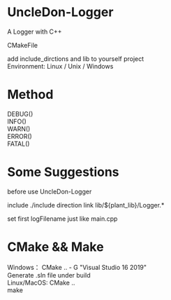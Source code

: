# UncleDon-Logger
A Logger with C++  

CMakeFile  

add include_dirctions and lib to yourself project  
Environment: Linux / Unix / Windows
# Method  
DEBUG()  
INFO()  
WARN()  
ERROR()  
FATAL()  
  
# Some Suggestions
before use UncleDon-Logger  

include ./include direction
link lib/${plant_lib}/Logger.*

set first logFilename just like main.cpp
  
# CMake && Make
Windows：
  CMake .. - G "Visual Studio 16 2019"  
  Generate .sln file under build  
Linux/MacOS:
  CMake ..  
  make  
